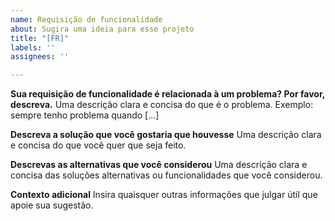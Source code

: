 ```yaml
---
name: Requisição de funcionalidade
about: Sugira uma ideia para esse projeto
title: "[FR]"
labels: ''
assignees: ''

---
```


**Sua requisição de funcionalidade é relacionada à um problema? Por favor, descreva.**
Uma descrição clara e concisa do que é o problema. Exemplo: sempre tenho problema quando [...]

**Descreva a solução que você gostaria que houvesse**
Uma descrição clara e concisa do que você quer que seja feito.

**Descrevas as alternativas que você considerou**
Uma descrição clara e concisa das soluções alternativas ou funcionalidades que você considerou.

**Contexto adicional**
Insira quaisquer outras informações que julgar útil que apoie sua sugestão.
